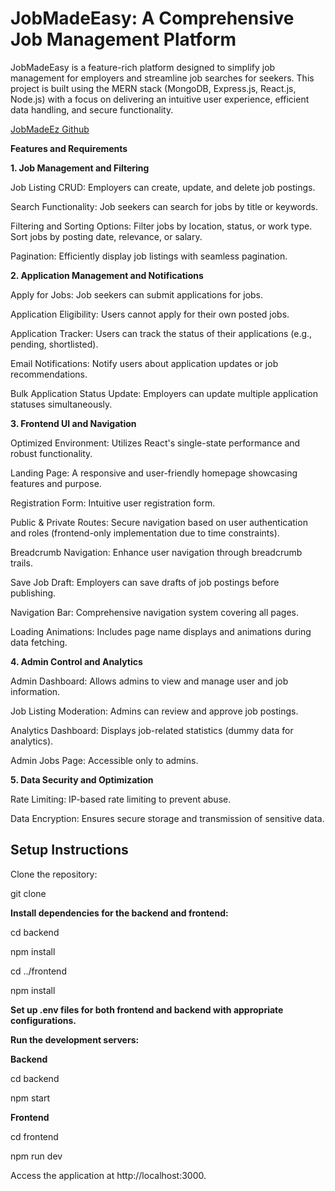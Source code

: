 # JobMadeEasy: A Comprehensive Job Management Platform

JobMadeEasy is a feature-rich platform designed to simplify job management for employers and streamline job searches for seekers. This project is built using the MERN stack (MongoDB, Express.js, React.js, Node.js) with a focus on delivering an intuitive user experience, efficient data handling, and secure functionality.

[JobMadeEz Github](https://github.com/Sabira-R/JobMadeEz_CSE470)


**Features and Requirements**

**1. Job Management and Filtering**

Job Listing CRUD: Employers can create, update, and delete job postings.

Search Functionality: Job seekers can search for jobs by title or keywords.

Filtering and Sorting Options: Filter jobs by location, status, or work type. Sort jobs by posting date, relevance, or salary.

Pagination: Efficiently display job listings with seamless pagination.

**2. Application Management and Notifications**

Apply for Jobs: Job seekers can submit applications for jobs.

Application Eligibility: Users cannot apply for their own posted jobs.

Application Tracker: Users can track the status of their applications (e.g., pending, shortlisted).

Email Notifications: Notify users about application updates or job recommendations.

Bulk Application Status Update: Employers can update multiple application statuses simultaneously.

**3. Frontend UI and Navigation**

Optimized Environment: Utilizes React's single-state performance and robust functionality.

Landing Page: A responsive and user-friendly homepage showcasing features and purpose.

Registration Form: Intuitive user registration form.

Public & Private Routes: Secure navigation based on user authentication and roles (frontend-only implementation due to time constraints).

Breadcrumb Navigation: Enhance user navigation through breadcrumb trails.

Save Job Draft: Employers can save drafts of job postings before publishing.

Navigation Bar: Comprehensive navigation system covering all pages.

Loading Animations: Includes page name displays and animations during data fetching.

**4. Admin Control and Analytics**

Admin Dashboard: Allows admins to view and manage user and job information.

Job Listing Moderation: Admins can review and approve job postings.

Analytics Dashboard: Displays job-related statistics (dummy data for analytics).

Admin Jobs Page: Accessible only to admins.

**5. Data Security and Optimization**

Rate Limiting: IP-based rate limiting to prevent abuse.

Data Encryption: Ensures secure storage and transmission of sensitive data.


## **Setup Instructions**

Clone the repository:

git clone <repository-url>

**Install dependencies for the backend and frontend:**

cd backend

npm install

cd ../frontend

npm install


**Set up .env files for both frontend and backend with appropriate configurations.**


**Run the development servers:**

**Backend**

cd backend

npm start


**Frontend**

cd frontend

npm run dev



Access the application at http://localhost:3000.
